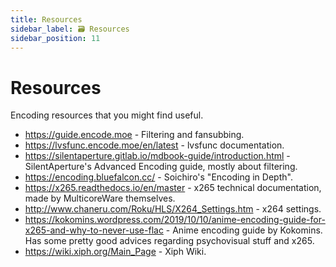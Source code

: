 ```yaml
---
title: Resources
sidebar_label: 🗃️ Resources
sidebar_position: 11
---
```


# Resources

Encoding resources that you might find useful.


- https://guide.encode.moe - Filtering and fansubbing.
- https://lvsfunc.encode.moe/en/latest - lvsfunc documentation.
- https://silentaperture.gitlab.io/mdbook-guide/introduction.html - SilentAperture's Advanced Encoding guide, mostly about filtering.
- https://encoding.bluefalcon.cc/ - Soichiro's "Encoding in Depth".
- https://x265.readthedocs.io/en/master - x265 technical documentation, made by MulticoreWare themselves.
- http://www.chaneru.com/Roku/HLS/X264_Settings.htm - x264 settings.
- https://kokomins.wordpress.com/2019/10/10/anime-encoding-guide-for-x265-and-why-to-never-use-flac - Anime encoding guide by Kokomins. Has some pretty good advices regarding psychovisual stuff and x265.
- https://wiki.xiph.org/Main_Page - Xiph Wiki.